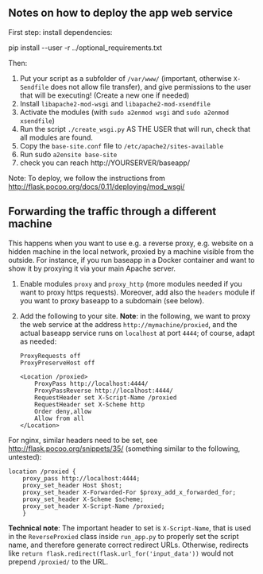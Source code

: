 Notes on how to deploy the app web service
------------------------------------------


First step: install dependencies:

  pip install --user -r ../optional_requirements.txt

Then:

1. Put your script as a subfolder of `/var/www/` (important, otherwise 
   `X-Sendfile` does not allow file transfer), and give permissions to the 
   user that will be executing! (Create a new one if needed)
2. Install `libapache2-mod-wsgi` and `libapache2-mod-xsendfile`
3. Activate the modules (with `sudo a2enmod wsgi` and `sudo a2enmod xsendfile`)
4. Run the script `./create_wsgi.py` AS THE USER that will run, check that all 
   modules are found.
5. Copy the `base-site.conf` file to `/etc/apache2/sites-available`
6. Run sudo `a2ensite base-site`
7. check you can reach http://YOURSERVER/baseapp/

Note: To deploy, we follow the instructions from 
http://flask.pocoo.org/docs/0.11/deploying/mod_wsgi/

Forwarding the traffic through a different machine
--------------------------------------------------

This happens when you want to use e.g. a reverse proxy, e.g.
website on a hidden machine in the local network, 
proxied by a machine visible from the outside. For instance, if you
run baseapp in a Docker container and want to show it by proxying it
via your main Apache server.

1. Enable modules `proxy` and `proxy_http` (more modules needed if you want to 
   proxy https requests). Moreover, add also the `headers` module if you 
   want to proxy baseapp to a subdomain (see below).

2. Add the following to your site. **Note**: in the following, we want to proxy 
   the web service at the address `http://mymachine/proxied`, 
   and the actual baseapp service runs on `localhost` at port `4444`; 
   of course, adapt as needed:

   ```
   ProxyRequests off
   ProxyPreserveHost off

   <Location /proxied>
       ProxyPass http://localhost:4444/
       ProxyPassReverse http://localhost:4444/
       RequestHeader set X-Script-Name /proxied
       RequestHeader set X-Scheme http
       Order deny,allow
       Allow from all
   </Location>
   ```

  For nginx, similar headers need to be set, see 
  http://flask.pocoo.org/snippets/35/ 
  (something similar to the following, untested):

    location /proxied {
        proxy_pass http://localhost:4444;
        proxy_set_header Host $host;
        proxy_set_header X-Forwarded-For $proxy_add_x_forwarded_for;
        proxy_set_header X-Scheme $scheme;
        proxy_set_header X-Script-Name /proxied;
        }

   **Technical note**: The important header to set is `X-Script-Name`, 
   that is used in the `ReverseProxied` class inside `run_app.py`
   to properly set the script name, and therefore generate correct
   redirect URLs. Otherwise, redirects like
   `return flask.redirect(flask.url_for('input_data'))` would not
   prepend `/proxied/` to the URL.


